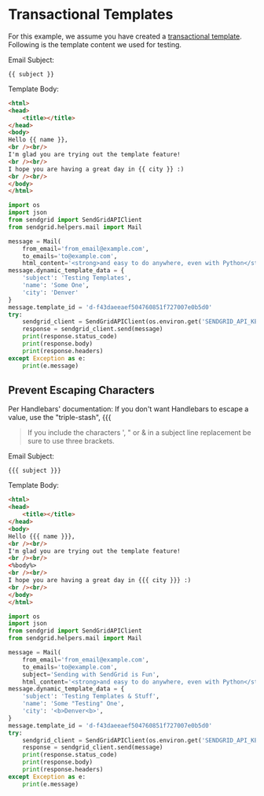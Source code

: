 # Transactional Templates

For this example, we assume you have created a [transactional template](https://sendgrid.com/docs/User_Guide/Transactional_Templates/index.html). Following is the template content we used for testing.

Email Subject:

```text
{{ subject }}
```

Template Body:

```html
<html>
<head>
    <title></title>
</head>
<body>
Hello {{ name }},
<br /><br/>
I'm glad you are trying out the template feature!
<br /><br/>
I hope you are having a great day in {{ city }} :)
<br /><br/>
</body>
</html>
```

```python
import os
import json
from sendgrid import SendGridAPIClient
from sendgrid.helpers.mail import Mail

message = Mail(
    from_email='from_email@example.com',
    to_emails='to@example.com',
    html_content='<strong>and easy to do anywhere, even with Python</strong>')
message.dynamic_template_data = {
    'subject': 'Testing Templates',
    'name': 'Some One',
    'city': 'Denver'
}
message.template_id = 'd-f43daeeaef504760851f727007e0b5d0'
try:
    sendgrid_client = SendGridAPIClient(os.environ.get('SENDGRID_API_KEY'))
    response = sendgrid_client.send(message)
    print(response.status_code)
    print(response.body)
    print(response.headers)
except Exception as e:
    print(e.message)
```

## Prevent Escaping Characters

Per Handlebars' documentation: If you don't want Handlebars to escape a value, use the "triple-stash", {{{

> If you include the characters ', " or & in a subject line replacement be sure to use three brackets.

Email Subject:

```text
{{{ subject }}}
```

Template Body:

```html
<html>
<head>
    <title></title>
</head>
<body>
Hello {{{ name }}},
<br /><br/>
I'm glad you are trying out the template feature!
<br /><br/>
<%body%>
<br /><br/>
I hope you are having a great day in {{{ city }}} :)
<br /><br/>
</body>
</html>
```

```python
import os
import json
from sendgrid import SendGridAPIClient
from sendgrid.helpers.mail import Mail

message = Mail(
    from_email='from_email@example.com',
    to_emails='to@example.com',
    subject='Sending with SendGrid is Fun',
    html_content='<strong>and easy to do anywhere, even with Python</strong>')
message.dynamic_template_data = {
    'subject': 'Testing Templates & Stuff',
    'name': 'Some "Testing" One',
    'city': '<b>Denver<b>',
}
message.template_id = 'd-f43daeeaef504760851f727007e0b5d0'
try:
    sendgrid_client = SendGridAPIClient(os.environ.get('SENDGRID_API_KEY'))
    response = sendgrid_client.send(message)
    print(response.status_code)
    print(response.body)
    print(response.headers)
except Exception as e:
    print(e.message)
```

